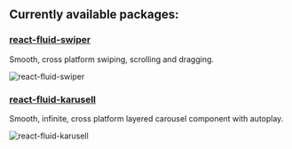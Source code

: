 ## Currently available packages:

### [react-fluid-swiper](packages/react-fluid-swiper)
Smooth, cross platform swiping, scrolling and dragging.

![react-fluid-swiper](https://i.imgur.com/GUSDck5.gif)

### [react-fluid-karusell](packages/react-fluid-carousel)
Smooth, infinite, cross platform layered carousel component with autoplay.

![react-fluid-karusell](https://i.imgur.com/PeNaSx6.gif)
